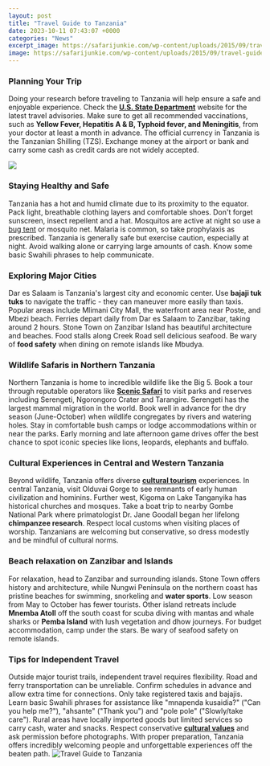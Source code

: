```yaml
---
layout: post
title: "Travel Guide to Tanzania"
date: 2023-10-11 07:43:07 +0000
categories: "News"
excerpt_image: https://safarijunkie.com/wp-content/uploads/2015/09/travel-guide-to-tanzania--600x900.jpg
image: https://safarijunkie.com/wp-content/uploads/2015/09/travel-guide-to-tanzania--600x900.jpg
---
```


### Planning Your Trip
Doing your research before traveling to Tanzania will help ensure a safe and enjoyable experience. Check the [**U.S. State Department**](https://travel.state.gov/content/travel/en/international-travel/International-Travel-Country-Information-Pages/Tanzania.html) website for the latest travel advisories. Make sure to get all recommended vaccinations, such as **Yellow Fever, Hepatitis A & B, Typhoid fever, and Meningitis**, from your doctor at least a month in advance. The official currency in Tanzania is the Tanzanian Shilling (TZS). Exchange money at the airport or bank and carry some cash as credit cards are not widely accepted. 

![](http://blog.afcholidays.com/wp-content/uploads/2021/07/tanzania1-scaled.jpg)
### Staying Healthy and Safe
Tanzania has a hot and humid climate due to its proximity to the equator. Pack light, breathable clothing layers and comfortable shoes. Don't forget sunscreen, insect repellent and a hat. Mosquitos are active at night so use a [bug tent](https://thetopnews.github.io/how-long-will-your-ps4-console-really-last/) or mosquito net. Malaria is common, so take prophylaxis as prescribed. Tanzania is generally safe but exercise caution, especially at night. Avoid walking alone or carrying large amounts of cash. Know some basic Swahili phrases to help communicate. 
### Exploring Major Cities
Dar es Salaam is Tanzania's largest city and economic center. Use **bajaji tuk tuks** to navigate the traffic - they can maneuver more easily than taxis. Popular areas include Mlimani City Mall, the waterfront area near Poste, and Mbezi beach. Ferries depart daily from Dar es Salaam to Zanzibar, taking around 2 hours. Stone Town on Zanzibar Island has beautiful architecture and beaches. Food stalls along Creek Road sell delicious seafood. Be wary of **food safety** when dining on remote islands like Mbudya.  
### Wildlife Safaris in Northern Tanzania
Northern Tanzania is home to incredible wildlife like the Big 5. Book a tour through reputable operators like [**Scenic Safari**](https://www.scenicsafaris.com/tanzania-safaris) to visit parks and reserves including Serengeti, Ngorongoro Crater and Tarangire. Serengeti has the largest mammal migration in the world. Book well in advance for the dry season (June-October) when wildlife congregates by rivers and watering holes. Stay in comfortable bush camps or lodge accommodations within or near the parks. Early morning and late afternoon game drives offer the best chance to spot iconic species like lions, leopards, elephants and buffalo.
### Cultural Experiences in Central and Western Tanzania
Beyond wildlife, Tanzania offers diverse [**cultural tourism**](https://www.tanzaniaculturaltourism.go.tz/) experiences. In central Tanzania, visit Olduvai Gorge to see remnants of early human civilization and hominins. Further west, Kigoma on Lake Tanganyika has historical churches and mosques. Take a boat trip to nearby Gombe National Park where primatologist Dr. Jane Goodall began her lifelong **chimpanzee research**. Respect local customs when visiting places of worship. Tanzanians are welcoming but conservative, so dress modestly and be mindful of cultural norms.
### Beach relaxation on Zanzibar and Islands   
For relaxation, head to Zanzibar and surrounding islands. Stone Town offers history and architecture, while Nungwi Peninsula on the northern coast has pristine beaches for swimming, snorkeling and **water sports**. Low season from May to October has fewer tourists. Other island retreats include **Mnemba Atoll** off the south coast for scuba diving with mantas and whale sharks or **Pemba Island** with lush vegetation and dhow journeys. For budget accommodation, camp under the stars. Be wary of seafood safety on remote islands.
### Tips for Independent Travel
Outside major tourist trails, independent travel requires flexibility. Road and ferry transportation can be unreliable. Confirm schedules in advance and allow extra time for connections. Only take registered taxis and bajajis. Learn basic Swahili phrases for assistance like "mnapenda kusaidia?" ("Can you help me?"), "ahsante" ("Thank you") and "pole pole" ("Slowly/take care"). Rural areas have locally imported goods but limited services so carry cash, water and snacks. Respect conservative [**cultural values**](https://www.globalcitizen.org/en/content/tanzanias-culture-traditions-and-etiquette-things-to-know/) and ask permission before photographs. With proper preparation, Tanzania offers incredibly welcoming people and unforgettable experiences off the beaten path.
![Travel Guide to Tanzania](https://safarijunkie.com/wp-content/uploads/2015/09/travel-guide-to-tanzania--600x900.jpg)